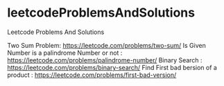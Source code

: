 # leetcodeProblemsAndSolutions
Leetcode Problems And Solutions

Two Sum Problem:   https://leetcode.com/problems/two-sum/
Is Given Number is a palindrome Number or not : https://leetcode.com/problems/palindrome-number/
Binary Search : https://leetcode.com/problems/binary-search/
Find First bad bersion of a product : https://leetcode.com/problems/first-bad-version/
